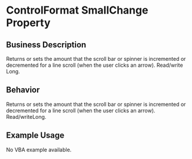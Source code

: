 # ControlFormat SmallChange Property

## Business Description
Returns or sets the amount that the scroll bar or spinner is incremented or decremented for a line scroll (when the user clicks an arrow). Read/write Long.

## Behavior
Returns or sets the amount that the scroll bar or spinner is incremented or decremented for a line scroll (when the user clicks an arrow). Read/writeLong.

## Example Usage
No VBA example available.